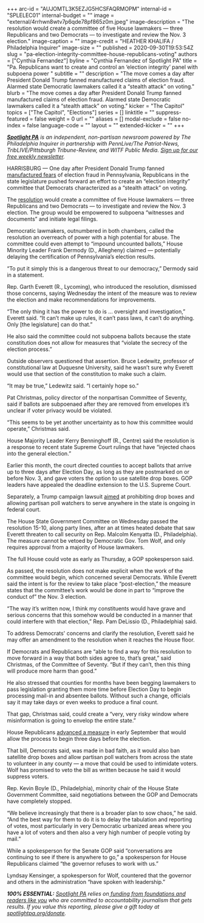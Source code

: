 +++
arc-id = "AUJOMTL3K5EZJG5HCSFAQRMOPM"
internal-id = "SPLELEC01"
internal-budget = ""
image = "external/4rrhwn8wtv7p6qde78pf865z0m.jpeg"
image-description = "The resolution would create a committee of five House lawmakers — three Republicans and two Democrats — to investigate and review the Nov. 3 election."
image-caption = ""
image-credit = "HEATHER KHALIFA / Philadelphia Inquirer"
image-size = ""
published = 2020-09-30T19:53:54Z
slug = "pa-election-integrity-committee-house-republicans-voting"
authors = ["Cynthia Fernandez"]
byline = "Cynthia Fernandez of Spotlight PA"
title = "Pa. Republicans want to create and control an ‘election integrity’ panel with subpoena power "
subtitle = ""
description = "The move comes a day after President Donald Trump fanned manufactured claims of election fraud. Alarmed state Democratic lawmakers called it a “stealth attack” on voting."
blurb = "The move comes a day after President Donald Trump fanned manufactured claims of election fraud. Alarmed state Democratic lawmakers called it a “stealth attack” on voting."
kicker = "The Capitol"
topics = ["The Capitol", "Elections"]
series = []
linktitle = ""
suppress-featured = false
weight = 0
url = ""
aliases = []
modal-exclude = false
no-index = false
language-code = ""
layout = ""
extended-kicker = ""
+++

<a href="https://www.spotlightpa.org/"><i><b>Spotlight PA</b></i></a><i> is an independent, non-partisan newsroom powered by The Philadelphia Inquirer in partnership with PennLive/The Patriot-News, TribLIVE/Pittsburgh Tribune-Review, and WITF Public Media. </i><a href="https://www.spotlightpa.org/newsletters"><i>Sign up for our free weekly newsletter</i></a><i>.</i>

HARRISBURG — One day after President Donald Trump fanned <a href="https://www.inquirer.com/news/trump-bad-things-happen-in-philadelphia-debate-20200930.html">manufactured fears</a> of election fraud in Pennsylvania, Republicans in the state legislature pushed forward an effort to create an “election integrity” committee that Democrats characterized as a “stealth attack” on voting.

The <a href="https://www.legis.state.pa.us/cfdocs/billInfo/BillInfo.cfm?syear=2019&sind=0&body=H&type=R&bn=1032">resolution</a> would create a committee of five House lawmakers — three Republicans and two Democrats — to investigate and review the Nov. 3 election. The group would be empowered to subpoena “witnesses and documents” and initiate legal filings.

Democratic lawmakers, outnumbered in both chambers, called the resolution an overreach of power with a high potential for abuse. The committee could even attempt to “impound uncounted ballots,” House Minority Leader Frank Dermody (D., Allegheny) claimed — potentially delaying the certification of Pennsylvania’s election results.

“To put it simply this is a dangerous threat to our democracy,” Dermody said in a statement.

Rep. Garth Everett (R., Lycoming), who introduced the resolution, dismissed those concerns, saying Wednesday the intent of the measure was to review the election and make recommendations for improvements.

<script src="https://www.spotlightpa.org/embed.js" async></script><div data-spl-embed-version="1" data-spl-src="https://www.spotlightpa.org/embeds/newsletter/"></div>

“The only thing it has the power to do is ... oversight and investigation,” Everett said. “It can’t make up rules, it can’t pass laws, it can’t do anything. Only [the legislature] can do that.”

He also said the committee could not subpoena ballots because the state constitution does not allow for measures that “violate the secrecy of the election process.”

Outside observers questioned that assertion. Bruce Ledewitz, professor of constitutional law at Duquesne University, said he wasn’t sure why Everett would use that section of the constitution to make such a claim.

“It may be true,” Ledewitz said. “I certainly hope so.”

Pat Christmas, policy director of the nonpartisan Committee of Seventy, said if ballots are subpoenaed after they are removed from envelopes it’s unclear if voter privacy would be violated.

“This seems to be yet another uncertainty as to how this committee would operate,” Christmas said.

House Majority Leader Kerry Benninghoff (R., Centre) said the resolution is a response to recent state Supreme Court rulings that have “injected chaos into the general election.”

Earlier this month, the court directed counties to accept ballots that arrive up to three days after Election Day, as long as they are postmarked on or before Nov. 3, and gave voters the option to use satellite drop boxes. GOP leaders have appealed the deadline extension to the U.S. Supreme Court.

Separately, a Trump campaign lawsuit <a href="https://www.law360.com/articles/1312924/pa-says-trump-s-entire-drop-box-lawsuit-must-be-dumped">aimed</a> at prohibiting drop boxes and allowing partisan poll watchers to serve anywhere in the state is ongoing in federal court.

The House State Government Committee on Wednesday passed the resolution 15-10, along party lines, after an at times heated debate that saw Everett threaten to call security on Rep. Malcolm Kenyatta (D., Philadelphia). The measure cannot be vetoed by Democratic Gov. Tom Wolf, and only requires approval from a majority of House lawmakers.

The full House could vote as early as Thursday, a GOP spokesperson said.

As passed, the resolution does not make explicit when the work of the committee would begin, which concerned several Democrats. While Everett said the intent is for the review to take place “post-election,” the measure states that the committee’s work would be done in part to “improve the conduct of” the Nov. 3 election.

“The way it’s written now, I think my constituents would have grave and serious concerns that this somehow would be conducted in a manner that could interfere with that election,” Rep. Pam DeLissio (D., Philadelphia) said.

To address Democrats' concerns and clarify the resolution, Everett said he may offer an amendment to the resolution when it reaches the House floor.

If Democrats and Republicans are “able to find a way for this resolution to move forward in a way that both sides agree to, that’s great,” said Christmas, of the Committee of Seventy. “But if they can’t, then this thing will produce more harm than good.”

<script src="https://www.spotlightpa.org/embed.js" async></script><div data-spl-embed-version="1" data-spl-src="https://www.spotlightpa.org/embeds/donate/?teaser_text=Spotlight%20PA%20provides%20essential%2C%20public-service%20journalism%20thanks%20to%20readers%20like%20you.%20Help%20us%20continue%20that%20work."></div>

He also stressed that counties for months have been begging lawmakers to pass legislation granting them more time before Election Day to begin processing mail-in and absentee ballots. Without such a change, officials say it may take days or even weeks to produce a final count.

That gap, Christmas said, could create a “very, very risky window where misinformation is going to envelop the entire state.”

House Republicans <a href="https://www.spotlightpa.org/news/2020/09/pa-election-reform-mail-ballots-voting-drop-boxes/">advanced a measure</a> in early September that would allow the process to begin three days before the election.

That bill, Democrats said, was made in bad faith, as it would also ban satellite drop boxes and allow partisan poll watchers from across the state to volunteer in any county — a move that could be used to intimidate voters. Wolf has promised to veto the bill as written because he said it would suppress voters.

Rep. Kevin Boyle (D., Philadelphia), minority chair of the House State Government Committee, said negotiations between the GOP and Democrats have completely stopped.

“We believe increasingly that there is a broader plan to sow chaos,” he said. “And the best way for them to do it is to delay the tabulation and reporting of votes, most particularly in very Democratic urbanized areas where you have a lot of voters and then also a very high number of people voting by mail.”

While a spokesperson for the Senate GOP said “conversations are continuing to see if there is anywhere to go,” a spokesperson for House Republicans claimed “the governor refuses to work with us.”

Lyndsay Kensinger, a spokesperson for Wolf, countered that the governor and others in the administration “have spoken with leadership.”

<i><b>100% ESSENTIAL:</b></i><i> </i><a href="https://www.spotlightpa.org/"><i>Spotlight PA</i></a><i> relies on</i><a href="https://www.spotlightpa.org/support"><i> funding from foundations and readers like you</i></a><i> who are committed to accountability journalism that gets results. If you value this reporting, please give a gift today at </i><a href="https://www.spotlightpa.org/donate"><i>spotlightpa.org/donate</i></a><i>.</i>
